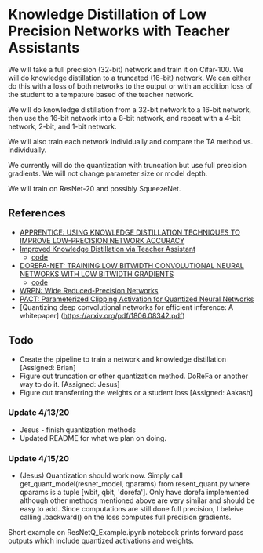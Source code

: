 # Knowledge Distillation of Low Precision Networks with Teacher Assistants
We will take a full precision (32-bit) network and train it on Cifar-100. We will do knowledge distillation to a truncated (16-bit) network. We can either do this with a loss of both networks to the output or with an addition loss of the student to a tempature based of the teacher network.

We will do knowledge distillation from a 32-bit network to a 16-bit network, then use the 16-bit network into a 8-bit network, and repeat with a 4-bit network, 2-bit, and 1-bit network.

We will also train each network individually and compare the TA method vs. individually.

We currently will do the quantization with truncation but use full precision gradients. We will not change parameter size or model depth.

We will train on ResNet-20 and possibly SqueezeNet.

## References

* [APPRENTICE: USING KNOWLEDGE DISTILLATION
TECHNIQUES TO IMPROVE LOW-PRECISION NETWORK ACCURACY](https://arxiv.org/pdf/1711.05852.pdf)
* [Improved Knowledge Distillation via Teacher Assistant](https://arxiv.org/pdf/1902.03393.pdf)
  * [code](https://github.com/imirzadeh/Teacher-Assistant-Knowledge-Distillation)
* [DOREFA-NET: TRAINING LOW BITWIDTH CONVOLUTIONAL NEURAL NETWORKS WITH LOW BITWIDTH
GRADIENTS](https://arxiv.org/pdf/1606.06160.pdf)
  * [code](https://github.com/bCom5/DoReFa-network-compression)
 * [WRPN: Wide Reduced-Precision Networks](https://arxiv.org/pdf/1709.01134.pdf)
 * [PACT: Parameterized Clipping Activation for Quantized Neural Networks](https://arxiv.org/abs/1805.06085)
 * [Quantizing deep convolutional networks for efficient inference: A whitepaper] (https://arxiv.org/pdf/1806.08342.pdf)

## Todo
* Create the pipeline to train a network and knowledge distillation [Assigned: Brian]
* Figure out truncation or other quantization method. DoReFa or another way to do it. [Assigned: Jesus]
* Figure out transferring the weights or a student loss [Assigned: Aakash]

### Update 4/13/20
* Jesus - finish quantization methods
* Updated README for what we plan on doing.

### Update 4/15/20
* (Jesus) Quantization should work now. Simply call get_quant_model(resnet_model, qparams) from resent_quant.py
where qparams is a tuple [wbit, qbit, 'dorefa']. Only have dorefa implemented although other methods mentioned 
above are very similar and should be easy to add. Since computations are still done full precision, I beleive
calling .backward() on the loss computes full precision gradients.

Short example on ResNetQ_Example.ipynb notebook prints forward pass outputs which include quantized activations
and weights.

